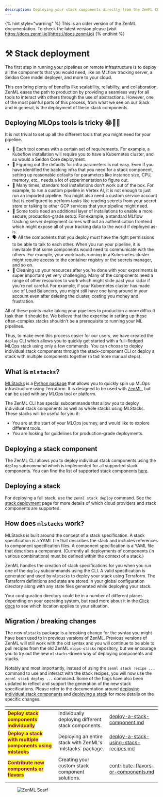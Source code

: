 ```yaml
---
description: Deploying your stack components directly from the ZenML CLI
---
```


{% hint style="warning" %}
This is an older version of the ZenML documentation. To check the latest version please [visit https://docs.zenml.io](https://docs.zenml.io)
{% endhint %}


# ⚒ Stack deployment

The first step in running your pipelines on remote infrastructure is to deploy all the components that you would need, like an MLflow tracking server, a Seldon Core model deployer, and more to your cloud.

This can bring plenty of benefits like scalability, reliability, and collaboration. ZenML eases the path to production by providing a seamless way for all tools to interact with others through the use of abstractions. However, one of the most painful parts of this process, from what we see on our Slack and in general, is the deployment of these stack components.

## Deploying MLOps tools is tricky 😭😵‍💫

It is not trivial to set up all the different tools that you might need for your pipeline.

* 🌈 Each tool comes with a certain set of requirements. For example, a Kubeflow installation will require you to have a Kubernetes cluster, and so would a Seldon Core deployment.
* 🤔 Figuring out the defaults for infra parameters is not easy. Even if you have identified the backing infra that you need for a stack component, setting up reasonable defaults for parameters like instance size, CPU, memory, etc., needs a lot of experimentation to figure out.
* 🚧 Many times, standard tool installations don't work out of the box. For example, to run a custom pipeline in Vertex AI, it is not enough to just run an imported pipeline. You might also need a custom service account that is configured to perform tasks like reading secrets from your secret store or talking to other GCP services that your pipeline might need.
* 🔐 Some tools need an additional layer of installations to enable a more secure, production-grade setup. For example, a standard MLflow tracking server deployment comes without an authentication frontend which might expose all of your tracking data to the world if deployed as-is.
* 🗣️ All the components that you deploy must have the right permissions to be able to talk to each other. When you run your pipeline, it is inevitable that some components would need to communicate with the others. For example, your workloads running in a Kubernetes cluster might require access to the container registry or the secrets manager, and so on.
* 🧹 Cleaning up your resources after you're done with your experiments is super important yet very challenging. Many of the components need a range of other resources to work which might slide past your radar if you're not careful. For example, if your Kubernetes cluster has made use of Load Balancers, you might still have one lying around in your account even after deleting the cluster, costing you money and frustration.

All of these points make taking your pipelines to production a more difficult task than it should be. We believe that the expertise in setting up these often-complex stacks shouldn't be a prerequisite to running your ML pipelines.

Thus, to make even this process easier for our users, we have created the `deploy` CLI which allows you to quickly get started with a full-fledged MLOps stack using only a few commands. You can choose to deploy individual stack components through the stack-component CLI or deploy a stack with multiple components together (a tad more manual steps).

## What is `mlstacks`?

[MLStacks](https://mlstacks.zenml.io) is a
[Python package](https://pypi.org/project/mlstacks/) that allows you to quickly
spin up MLOps infrastructure using Terraform. It is designed to be used with
[ZenML](https://zenml.io), but can be used with any MLOps tool or platform.

The ZenML CLI has special subcommands that allow you to deploy individual stack
components as well as whole stacks using MLStacks. These stacks will be useful for you if:

- You are at the start of your MLOps journey, and would like to explore
  different tools.
- You are looking for guidelines for production-grade deployments.

## Deploying a stack component

The ZenML CLI allows you to deploy individual stack components using the
`deploy` subcommand which is implemented for all supported stack components. You
can find the list of supported stack components
[here](./deploy-a-stack-component).

## Deploying a stack

For deploying a full stack, use the `zenml stack deploy` command. See the [stack
deployment](deploy-a-stack-using-mlstacks.md) page for more details of which
cloud providers and stack components are supported.

## How does `mlstacks` work?

MLStacks is built around the concept of a stack specification. A stack
specification is a YAML file that describes the stack and includes references to
component specification files. A component specification is a YAML file that
describes a component. (Currently all deployments of components (in various
combinations) must be defined within the context of a stack.)

ZenML handles the creation of stack specifications for you when you run one of
the `deploy` subcommands using the CLI. A valid specification is generated and
used by `mlstacks` to deploy your stack using Terraform. The Terraform
definitions and state are stored in your global configuration directory along
with any state files generated while deploying your stack.

Your configuration directory could be in a number of different places depending
on your operating system, but read more about it in the
[Click docs](https://click.palletsprojects.com/en/8.1.x/api/#click.get_app_dir)
to see which location applies to your situation.

## Migration / breaking changes

The new `mlstacks` package is a breaking change for the syntax you might have
been used to in previous versions of ZenML. Previous versions of ZenML will
still work with the old syntax and you will continue to be able to pull recipes
from the old ZenML `mlops-stacks` repository, but we encourage you to try out
the new `mlstacks`-driven way of deploying components and stacks.

Notably and most importantly, instead of using the `zenml stack recipe ...` command to use and
interact with the stack recipes, you will now use the `zenml stack deploy ...`
command. Some of the flags have also been updated to reflect and support the
generation of the new stack specifications. Please refer to the documentation
around [deploying individual stack components](./deploy-a-stack-component.md)
and [deploying a stack](./deploy-a-stack-using-mlstacks.md) for more details on
the specific changes.

<table data-view="cards"><thead><tr><th></th><th></th><th data-hidden data-card-target data-type="content-ref"></th></tr></thead><tbody><tr><td><mark style="color:purple;"><strong>Deploy stack components individually</strong></mark></td><td>Individually deploying different stack components.</td><td><a href="deploy-a-stack-component.md">deploy-a-stack-component.md</a></td></tr><tr><td><mark style="color:purple;"><strong>Deploy a stack with multiple components using mlstacks</strong></mark></td><td>Deploying an entire stack with ZenML's `mlstacks` package.</td><td><a href="deploy-a-stack-using-stack-recipes.md">deploy-a-stack-using-stack-recipes.md</a></td></tr><tr><td><mark style="color:purple;"><strong>Contribute new components or flavors</strong></mark></td><td>Creating your custom stack component solutions.</td><td><a href="contribute-flavors-or-components.md">contribute-flavors-or-components.md</a></td></tr></tbody></table>

<figure><img src="https://static.scarf.sh/a.png?x-pxid=f0b4f458-0a54-4fcd-aa95-d5ee424815bc" alt="ZenML Scarf"><figcaption></figcaption></figure>

